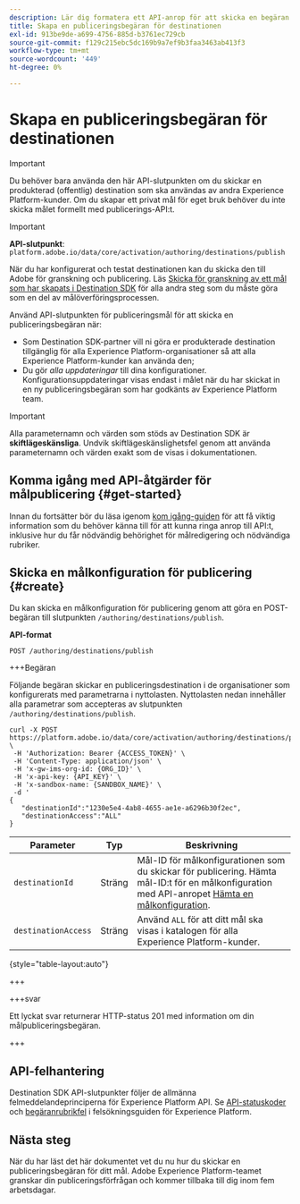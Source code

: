```yaml
---
description: Lär dig formatera ett API-anrop för att skicka en begäran om målpublicering via Adobe Experience Platform Destination SDK.
title: Skapa en publiceringsbegäran för destinationen
exl-id: 913be9de-a699-4756-885d-b3761ec729cb
source-git-commit: f129c215ebc5dc169b9a7ef9b3faa3463ab413f3
workflow-type: tm+mt
source-wordcount: '449'
ht-degree: 0%

---
```


# Skapa en publiceringsbegäran för destinationen

>[!IMPORTANT]
>
>Du behöver bara använda den här API-slutpunkten om du skickar en produkterad (offentlig) destination som ska användas av andra Experience Platform-kunder. Om du skapar ett privat mål för eget bruk behöver du inte skicka målet formellt med publicerings-API:t.

>[!IMPORTANT]
>
>**API-slutpunkt**: `platform.adobe.io/data/core/activation/authoring/destinations/publish`

När du har konfigurerat och testat destinationen kan du skicka den till Adobe för granskning och publicering. Läs [Skicka för granskning av ett mål som har skapats i Destination SDK](../guides/submit-destination.md) för alla andra steg som du måste göra som en del av målöverföringsprocessen.

Använd API-slutpunkten för publiceringsmål för att skicka en publiceringsbegäran när:

* Som Destination SDK-partner vill ni göra er produkterade destination tillgänglig för alla Experience Platform-organisationer så att alla Experience Platform-kunder kan använda den;
* Du gör *alla uppdateringar* till dina konfigurationer. Konfigurationsuppdateringar visas endast i målet när du har skickat in en ny publiceringsbegäran som har godkänts av Experience Platform team.

>[!IMPORTANT]
>
>Alla parameternamn och värden som stöds av Destination SDK är **skiftlägeskänsliga**. Undvik skiftlägeskänslighetsfel genom att använda parameternamn och värden exakt som de visas i dokumentationen.

## Komma igång med API-åtgärder för målpublicering {#get-started}

Innan du fortsätter bör du läsa igenom [kom igång-guiden](../getting-started.md) för att få viktig information som du behöver känna till för att kunna ringa anrop till API:t, inklusive hur du får nödvändig behörighet för målredigering och nödvändiga rubriker.

## Skicka en målkonfiguration för publicering {#create}

Du kan skicka en målkonfiguration för publicering genom att göra en POST-begäran till slutpunkten `/authoring/destinations/publish`.

**API-format**

```http
POST /authoring/destinations/publish
```

+++Begäran

Följande begäran skickar en publiceringsdestination i de organisationer som konfigurerats med parametrarna i nyttolasten. Nyttolasten nedan innehåller alla parametrar som accepteras av slutpunkten `/authoring/destinations/publish`.

```shell
curl -X POST https://platform.adobe.io/data/core/activation/authoring/destinations/publish \
 -H 'Authorization: Bearer {ACCESS_TOKEN}' \
 -H 'Content-Type: application/json' \
 -H 'x-gw-ims-org-id: {ORG_ID}' \
 -H 'x-api-key: {API_KEY}' \
 -H 'x-sandbox-name: {SANDBOX_NAME}' \
 -d '
{
   "destinationId":"1230e5e4-4ab8-4655-ae1e-a6296b30f2ec",
   "destinationAccess":"ALL"
}
```

| Parameter | Typ | Beskrivning |
|---------|----------|------|
| `destinationId` | Sträng | Mål-ID för målkonfigurationen som du skickar för publicering. Hämta mål-ID:t för en målkonfiguration med API-anropet [Hämta en målkonfiguration](../authoring-api/destination-configuration/retrieve-destination-configuration.md). |
| `destinationAccess` | Sträng | Använd `ALL` för att ditt mål ska visas i katalogen för alla Experience Platform-kunder. |

{style="table-layout:auto"}

+++

+++svar

Ett lyckat svar returnerar HTTP-status 201 med information om din målpubliceringsbegäran.

+++

## API-felhantering

Destination SDK API-slutpunkter följer de allmänna felmeddelandeprinciperna för Experience Platform API. Se [API-statuskoder](../../../landing/troubleshooting.md#api-status-codes) och [begäranrubrikfel](../../../landing/troubleshooting.md#request-header-errors) i felsökningsguiden för Experience Platform.

## Nästa steg

När du har läst det här dokumentet vet du nu hur du skickar en publiceringsbegäran för ditt mål. Adobe Experience Platform-teamet granskar din publiceringsförfrågan och kommer tillbaka till dig inom fem arbetsdagar.

